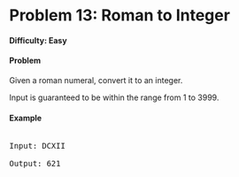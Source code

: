# Problem 13: Roman to Integer


#### Difficulty: Easy

#### Problem

Given a roman numeral, convert it to an integer.

Input is guaranteed to be within the range from 1 to 3999.

#### Example

<pre>

Input: DCXII

Output: 621

</pre>
